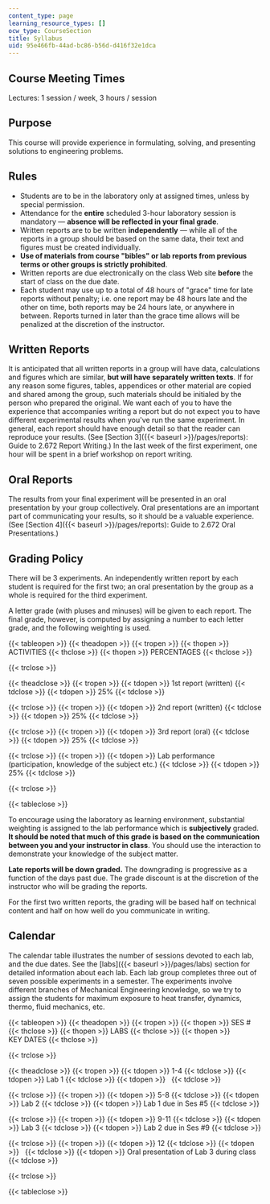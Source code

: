```yaml
---
content_type: page
learning_resource_types: []
ocw_type: CourseSection
title: Syllabus
uid: 95e466fb-44ad-bc86-b56d-d416f32e1dca
---
```


Course Meeting Times
--------------------

Lectures: 1 session / week, 3 hours / session

Purpose
-------

This course will provide experience in formulating, solving, and presenting solutions to engineering problems.

Rules
-----

*   Students are to be in the laboratory only at assigned times, unless by special permission.
*   Attendance for the **entire** scheduled 3-hour laboratory session is mandatory — **absence will be reflected in your final grade**.
*   Written reports are to be written **independently** — while all of the reports in a group should be based on the same data, their text and figures must be created individually.
*   **Use of materials from course "bibles" or lab reports from previous terms or other groups is strictly prohibited**.
*   Written reports are due electronically on the class Web site **before** the start of class on the due date.
*   Each student may use up to a total of 48 hours of "grace" time for late reports without penalty; i.e. one report may be 48 hours late and the other on time, both reports may be 24 hours late, or anywhere in between. Reports turned in later than the grace time allows will be penalized at the discretion of the instructor.

Written Reports
---------------

It is anticipated that all written reports in a group will have data, calculations and figures which are similar, **but will have separately written texts**. If for any reason some figures, tables, appendices or other material are copied and shared among the group, such materials should be initialed by the person who prepared the original. We want each of you to have the experience that accompanies writing a report but do not expect you to have different experimental results when you've run the same experiment. In general, each report should have enough detail so that the reader can reproduce your results. (See [Section 3]({{< baseurl >}}/pages/reports): Guide to 2.672 Report Writing.) In the last week of the first experiment, one hour will be spent in a brief workshop on report writing.

Oral Reports
------------

The results from your final experiment will be presented in an oral presentation by your group collectively. Oral presentations are an important part of communicating your results, so it should be a valuable experience. (See [Section 4]({{< baseurl >}}/pages/reports): Guide to 2.672 Oral Presentations.)

Grading Policy
--------------

There will be 3 experiments. An independently written report by each student is required for the first two; an oral presentation by the group as a whole is required for the third experiment.

A letter grade (with pluses and minuses) will be given to each report. The final grade, however, is computed by assigning a number to each letter grade, and the following weighting is used.

{{< tableopen >}}
{{< theadopen >}}
{{< tropen >}}
{{< thopen >}}
ACTIVITIES
{{< thclose >}}
{{< thopen >}}
PERCENTAGES
{{< thclose >}}

{{< trclose >}}

{{< theadclose >}}
{{< tropen >}}
{{< tdopen >}}
1st report (written)
{{< tdclose >}}
{{< tdopen >}}
25%
{{< tdclose >}}

{{< trclose >}}
{{< tropen >}}
{{< tdopen >}}
2nd report (written)
{{< tdclose >}}
{{< tdopen >}}
25%
{{< tdclose >}}

{{< trclose >}}
{{< tropen >}}
{{< tdopen >}}
3rd report (oral)
{{< tdclose >}}
{{< tdopen >}}
25%
{{< tdclose >}}

{{< trclose >}}
{{< tropen >}}
{{< tdopen >}}
Lab performance (participation, knowledge of the subject etc.)
{{< tdclose >}}
{{< tdopen >}}
25%
{{< tdclose >}}

{{< trclose >}}

{{< tableclose >}}

To encourage using the laboratory as learning environment, substantial weighting is assigned to the lab performance which is **subjectively** graded. **It should be noted that much of this grade is based on the communication between you and your instructor in class**. You should use the interaction to demonstrate your knowledge of the subject matter.

**Late reports will be down graded.** The downgrading is progressive as a function of the days past due. The grade discount is at the discretion of the instructor who will be grading the reports.

For the first two written reports, the grading will be based half on technical content and half on how well do you communicate in writing.

Calendar
--------

The calendar table illustrates the number of sessions devoted to each lab, and the due dates. See the [labs]({{< baseurl >}}/pages/labs) section for detailed information about each lab. Each lab group completes three out of seven possible experiments in a semester. The experiments involve different branches of Mechanical Engineering knowledge, so we try to assign the students for maximum exposure to heat transfer, dynamics, thermo, fluid mechanics, etc.

{{< tableopen >}}
{{< theadopen >}}
{{< tropen >}}
{{< thopen >}}
SES #
{{< thclose >}}
{{< thopen >}}
LABS
{{< thclose >}}
{{< thopen >}}
KEY DATES
{{< thclose >}}

{{< trclose >}}

{{< theadclose >}}
{{< tropen >}}
{{< tdopen >}}
1-4
{{< tdclose >}}
{{< tdopen >}}
Lab 1
{{< tdclose >}}
{{< tdopen >}}
 
{{< tdclose >}}

{{< trclose >}}
{{< tropen >}}
{{< tdopen >}}
5-8
{{< tdclose >}}
{{< tdopen >}}
Lab 2
{{< tdclose >}}
{{< tdopen >}}
Lab 1 due in Ses #5
{{< tdclose >}}

{{< trclose >}}
{{< tropen >}}
{{< tdopen >}}
9-11
{{< tdclose >}}
{{< tdopen >}}
Lab 3
{{< tdclose >}}
{{< tdopen >}}
Lab 2 due in Ses #9
{{< tdclose >}}

{{< trclose >}}
{{< tropen >}}
{{< tdopen >}}
12
{{< tdclose >}}
{{< tdopen >}}
 
{{< tdclose >}}
{{< tdopen >}}
Oral presentation of Lab 3 during class
{{< tdclose >}}

{{< trclose >}}

{{< tableclose >}}